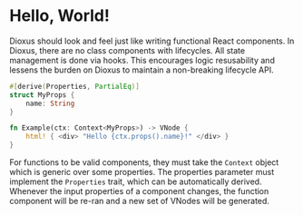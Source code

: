 # Hello, World!

Dioxus should look and feel just like writing functional React components. In Dioxus, there are no class components with lifecycles. All state management is done via hooks. This encourages logic resusability and lessens the burden on Dioxus to maintain a non-breaking lifecycle API.

```rust
#[derive(Properties, PartialEq)]
struct MyProps {
    name: String
}

fn Example(ctx: Context<MyProps>) -> VNode {
    html! { <div> "Hello {ctx.props().name}!" </div> }
}
```

For functions to be valid components, they must take the `Context` object which is generic over some properties. The properties parameter must implement the `Properties` trait, which can be automatically derived. Whenever the input properties of a component changes, the function component will be re-ran and a new set of VNodes will be generated.
